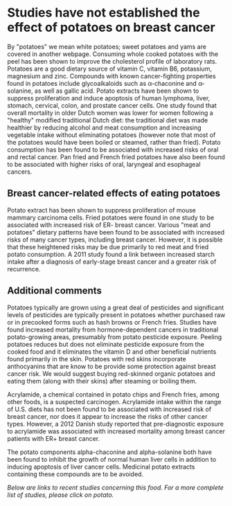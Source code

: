 

#  Studies have not established the effect of potatoes on breast cancer 

By "potatoes" we mean white potatoes; sweet potatoes and yams are covered in another webpage. Consuming whole cooked potatoes with the peel has been shown to improve the cholesterol profile of laboratory rats. Potatoes are a good dietary source of vitamin C, vitamin B6, potassium, magnesium and zinc. Compounds with known cancer-fighting properties found in potatoes include glycoalkaloids such as α-chaconine and α-solanine, as well as gallic acid. Potato extracts have been shown to suppress proliferation and induce apoptosis of human lymphoma, liver, stomach, cervical, colon, and prostate cancer cells. One study found that overall mortality in older Dutch women was lower for women following a "healthy" modified traditional Dutch diet: the traditional diet was made healthier by reducing alcohol and meat consumption and increasing vegetable intake without eliminating potatoes (however note that most of the potatoes would have been boiled or steamed, rather than fried). Potato consumption has been found to be associated with increased risks of oral and rectal cancer. Pan fried and French fried potatoes have also been found to be associated with higher risks of oral, laryngeal and esophageal cancers.

## Breast cancer-related effects of eating potatoes 

Potato extract has been shown to suppress proliferation of mouse mammary carcinoma cells. Fried potatoes were found in one study to be associated with increased risk of ER- breast cancer. Various "meat and potatoes" dietary patterns have been found to be associated with increased risks of many cancer types, including breast cancer. However, it is possible that these heightened risks may be due primarily to red meat and fried potato consumption. A 2011 study found a link between increased starch intake after a diagnosis of early-stage breast cancer and a greater risk of recurrence.

## Additional comments

Potatoes typically are grown using a great deal of pesticides and significant levels of pesticides are typically present in potatoes whether purchased raw or in precooked forms such as hash browns or French fries. Studies have found increased mortality from hormone-dependent cancers in traditional potato-growing areas, presumably from potato pesticide exposure. Peeling potatoes reduces but does not eliminate pesticide exposure from the cooked food and it eliminates the vitamin D and other beneficial nutrients found primarily in the skin. Potatoes with red skins incorporate anthocyanins that are know to be provide some protection against breast cancer risk. We would suggest buying red-skinned organic potatoes and eating them (along with their skins) after steaming or boiling them.

Acrylamide, a chemical contained in potato chips and French fries, among other foods, is a suspected carcinogen. Acrylamide intake within the range of U.S. diets has not been found to be associated with increased risk of breast cancer, nor does it appear to increase the risks of other cancer types. However, a 2012 Danish study reported that pre-diagnostic exposure to acrylamide was associated with increased mortality among breast cancer patients with ER+ breast cancer.

The potato components alpha-chaconine and alpha-solanine both have been found to inhibit the growth of normal human liver cells in addition to inducing apoptosis of liver cancer cells. Medicinal potato extracts containing these compounds are to be avoided.

_Below are links to recent studies concerning this food. For a more complete list of studies, please click on potato._


  


